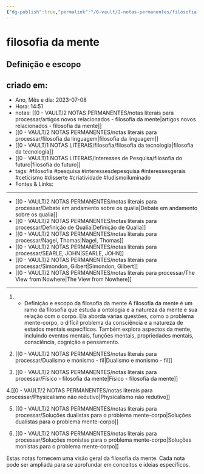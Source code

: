 ```yaml
---
{"dg-publish":true,"permalink":"/0-vault/2-notas-permanentes/filosofia-da-mente-definicao-e-escopo/","tags":["permanente","filosofia","pesquisa","interessesdepesquisa","interessesgerais","ceticismo","disserte","criatividade","ludismoiluminado"],"dgHomeLink":true,"dgShowLocalGraph":true,"dgShowFileTree":true,"dgEnableSearch":true,"noteIcon":""}
---
```


# filosofia da mente
## Definição e escopo

## criado em: 
-  Ano, Mês e dia: 2023-07-08
- Hora: 14:51
- notas: [[0 - VAULT/2 NOTAS PERMANENTES/notas literais para processar/artigos novos relacionados - filosofia da mente\|artigos novos relacionados - filosofia da mente]]
- [[0 - VAULT/2 NOTAS PERMANENTES/notas literais para processar/filosofia da linguagem\|filosofia da linguagem]]
- [[0 - VAULT/1 NOTAS LITERAIS/filosofia/filosofia da tecnologia\|filosofia da tecnologia]]
- [[0 - VAULT/1 NOTAS LITERAIS/Interesses de Pesquisa/filosofia do futuro\|filosofia do futuro]]
- tags:  #filosofia #pesquisa #interessesdepesquisa #interessesgerais #ceticismo #disserte #criatividade #ludismoiluminado
- Fontes & Links: 
---

- [[0 - VAULT/2 NOTAS PERMANENTES/notas literais para processar/Debate em andamento sobre os qualia\|Debate em andamento sobre os qualia]]
- [[0 - VAULT/2 NOTAS PERMANENTES/notas literais para processar/Definição de Qualia\|Definição de Qualia]]
- [[0 - VAULT/2 NOTAS PERMANENTES/notas literais para processar/Nagel, Thomas\|Nagel, Thomas]]
- [[0 - VAULT/2 NOTAS PERMANENTES/notas literais para processar/SEARLE, JOHN\|SEARLE, JOHN]]
- [[0 - VAULT/2 NOTAS PERMANENTES/notas literais para processar/Simondon, Gilbert\|Simondon, Gilbert]]
- [[0 - VAULT/2 NOTAS PERMANENTES/notas literais para processar/The View from Nowhere\|The View from Nowhere]]

---

1.  - Definição e escopo da filosofia da mente
   A filosofia da mente é um ramo da filosofia que estuda a ontologia e a natureza da mente e sua relação com o corpo. Ela aborda várias questões, como o problema mente-corpo, o difícil problema da consciência e a natureza de estados mentais específicos. Também explora aspectos da mente, incluindo eventos mentais, funções mentais, propriedades mentais, consciência, cognição e pensamento.

2. [[0 - VAULT/2 NOTAS PERMANENTES/notas literais para processar/Dualismo e monismo - fil\|Dualismo e monismo - fil]]

3. [[0 - VAULT/2 NOTAS PERMANENTES/notas literais para processar/Físico - filosofia da mente\|Físico - filosofia da mente]]

4.[[0 - VAULT/2 NOTAS PERMANENTES/notas literais para processar/Physicalismo não redutivo\|Physicalismo não redutivo]]

5. [[0 - VAULT/2 NOTAS PERMANENTES/notas literais para processar/Soluções dualistas para o problema mente-corpo\|Soluções dualistas para o problema mente-corpo]]

6. [[0 - VAULT/2 NOTAS PERMANENTES/notas literais para processar/Soluções monistas para o problema mente-corpo\|Soluções monistas para o problema mente-corpo]]

Estas notas fornecem uma visão geral da filosofia da mente. Cada nota pode ser ampliada para se aprofundar em conceitos e ideias específicos.